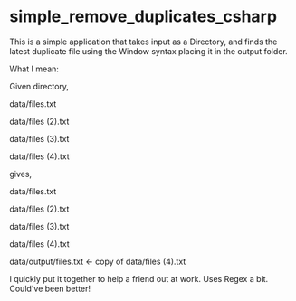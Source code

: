 simple_remove_duplicates_csharp
===============================

This is a simple application that takes input as a Directory, and finds the latest 
duplicate file using the Window syntax placing it in the output folder.

What I mean:

Given directory,


data/files.txt

data/files (2).txt

data/files (3).txt

data/files (4).txt


gives,

data/files.txt

data/files (2).txt

data/files (3).txt

data/files (4).txt

data/output/files.txt <- copy of data/files (4).txt


I quickly put it together to help a friend out at work.
Uses Regex a bit. Could've been better!
